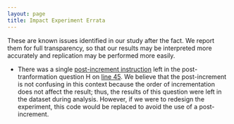 ```yaml
---
layout: page
title: Impact Experiment Errata
---
```


These are known issues identified in our study after the fact. We report them for full transparency, so that our results may be interpreted more accurately and replication may be performed more easily.

* There was a single [post-increment instruction](/data#post-increment) left in the post-tranformation question H on [line 45](https://github.com/dgopstein/atoms-of-confusion/blob/master/simplifications/2015-endoh4/nonconfusing.c#L45). We believe that the post-increment is not confusing in this context because the order of incrementation does not affect the result; thus, the results of this question were left in the dataset during analysis. However, if we were to redesign the experiment, this code would be replaced to avoid the use of a post-increment.
